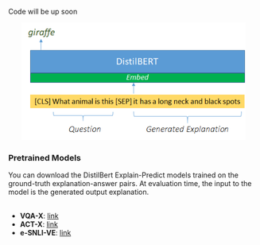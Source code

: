Code will be up soon

<p align="center">
<img src="ep.png" width="450"/>
  </p>

### Pretrained Models 
You can download the DistilBert Explain-Predict models trained on the ground-truth explanation-answer pairs. At evaluation time, the input to the model is the generated output explanation.
<br>
<br>
- **VQA-X**: [link](https://drive.google.com/drive/folders/1dN2VLOcrSAxSaAzKqLou6ahizZscc9bw?usp=sharing)<br>
- **ACT-X**: [link](https://drive.google.com/drive/folders/1a8yMW-vSGiQnDUJmVgXxKxs9BV_l5WWN?usp=sharing)<br>
- **e-SNLI-VE**: [link](https://drive.google.com/drive/folders/1gjGpxWud6Jl3Zy-vo_uiReC_RBTGcPKq?usp=sharing)<br>
